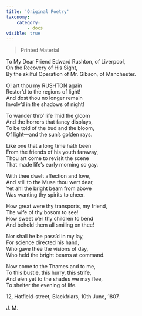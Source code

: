 ```yaml
---
title: 'Original Poetry'
taxonomy:
    category:
        - docs
visible: true
---
```


> <span class="red">Printed Material</span>

<p class="center">
To My Dear Friend Edward Rushton, of Liverpool,<br>
On the Recovery of His Sight,<br>
By the skilful Operation of Mr. Gibson, of Manchester. 
</p>

O! art thou my RUSHTON again  
Restor’d to the regions of light!  
And dost thou no longer remain  
Involv’d in the shadows of night!  
  
To wander thro’ life ’mid the gloom  
And the horrors that fancy displays,  
To be told of the bud and the bloom,  
Of light—and the sun’s golden rays.  
  
Like one that a long time hath been  
From the friends of his youth faraway,  
Thou art come to revisit the scene  
That made life’s early morning so gay.  
  
With thee dwelt affection and love,  
And still to the Muse thou wert dear,  
Yet ah! the bright beam from above  
Was wanting thy spirits to cheer.  
  
How great were thy transports, my friend,  
The wife of thy bosom to see!  
How sweet o’er thy children to bend  
And behold them all smiling on thee!  
  
Nor shall he be pass’d in my lay,  
For science directed his hand,  
Who gave thee the visions of day,  
Who held the bright beams at command.  
  
Now come to the Thames and to me,  
To this bustle, this hurry, this strife,  
And e’en yet to the shades we may flee,  
To shelter the evening of life.  
  
12, Hatfield-street, Blackfriars, 10th June, 1807.  
  
J. M.  
